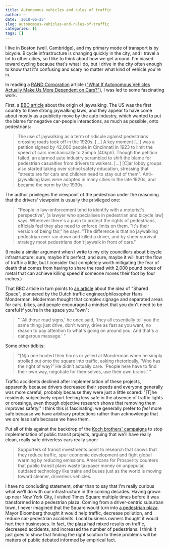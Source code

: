 ```yaml
---
title: Autonomous vehicles and rules of traffic
author: ~
date: '2018-06-25'
slug: autonomous-vehicles-and-rules-of-traffic
categories: []
tags: []
---
```


I live in Boston (well, Cambridge), and my primary mode of transport is by bicycle. Bicycle infrastructure is changing quickly in the city, and I travel a lot to other cities, so I like to think about how we get around. I'm biased toward cycling because that's what I do, but I drive in the city often enough to know that it's confusing and scary no matter what kind of vehicle you're in.

In reading a [RAND Corporation](https://www.rand.org/) article (["What If Autonomous Vehicles Actually Make Us More Dependent on Cars?"](https://www.rand.org/blog/2018/06/what-if-autonomous-vehicles-actually-make-us-more-dependent.html)), I was led to some fascinating work.

First, a [BBC article](https://www.bbc.com/news/magazine-26073797) about the origin of jaywalking. The US was the first country to have strong jaywalking laws, and they appear to have come about mostly as a publicity move by the auto industry, which wanted to put the blame for negative car-people interactions, as much as possible, onto pedestrians:

> The use of jaywalking as a term of ridicule against pedestrians crossing roads took off in the 1920s. [...] A key moment [...] was a petition signed by 42,000 people in Cincinnati in 1923 to limit the speed of cars mechanically to 25mph (40kph). Though the petition failed, an alarmed auto industry scrambled to shift the blame for pedestrian casualties from drivers to walkers. [...] [C]ar lobby groups also started taking over school safety education, stressing that "streets are for cars and children need to stay out of them". Anti-jaywalking laws were adopted in many cities in the late 1920s, and became the norm by the 1930s.

The author privileges the viewpoint of the pedestrian under the reasoning that the drivers' viewpoint is usually the privileged one:

> "People in law-enforcement tend to identify with a motorist's perspective", [a lawyer who specialises in pedestrian and bicycle law] says. Wherever there's a push to protect the rights of pedestrians, officials feel they also need to enforce limits on them. "It's their version of being fair," he says. "The difference is that no jaywalking pedestrian ever ran down and killed a driver, and by sheer survival strategy most pedestrians don't jaywalk in front of cars."

(I make a similar argument when I write to my city councillors about bicycle infrastructure: sure, maybe it's perfect, and sure, maybe it will hurt the flow of traffic a little, but I consider that completely worth mitigating the fear of death that comes from having to share the road with 2,000 pound boxes of metal that can achieve killing speed if someone moves their foot by four inches.)

That BBC article in turn points to [an article](https://worksthatwork.com/1/shared-space) about the idea of "Shared Space", pioneered by the Dutch traffic engineer/philosopher Hans Monderman. Moderman thought that complex signage and separated areas for cars, bikes, and people encouraged a mindset that you don't need to be careful if you're in the space you "own":

> " 'All those road signs,' he once said, 'they all essentially tell you the same thing: just drive, don't worry, drive as fast as you want, no reason to pay attention to what's going on around you. And that's a dangerous message.' "

Some other tidbits:

> "[N]o one hooted their horns or yelled at Monderman when he simply strolled out onto the square into traffic, asking rhetorically, 'Who has the right of way?' He didn’t actually care. 'People here have to find their own way, negotiate for themselves, use their own brains.' "

Traffic accidents declined after implementation of these projects, apparently because drivers decreased their speeds and everyone generally was more careful, probably because they were just a little scared: "[T]he residents subjectively report feeling less safe in the absence of traffic lights or crossings, even though objective research shows that removing them improves safety." I think this is fascinating: we generally prefer to *feel* more safe because we have arbitrary protections rather than acknowledge that we *are* less safe because we have them.

Put all of this against the backdrop of the [Koch brothers' campaigns](https://www.nytimes.com/2018/06/19/climate/koch-brothers-public-transit.html) to stop implementation of public transit projects, arguing that we'll have really clean, really safe driverless cars really soon:

> Supporters of transit investments point to research that shows that they reduce traffic, spur economic development and fight global warming by reducing emissions.  Americans for Prosperity counters that public transit plans waste taxpayer money on unpopular, outdated technology like trains and buses  just as the world is moving toward cleaner, driverless vehicles.

I have no concluding statement, other than to say that I'm really curious what we'll do with our infrastructure in the coming decades. Having grown up near New York City, I visited Times Square multiple times before it was transformed into a pedestrian plaza. Coming from a driver-centric suburban town, I never imagined that the Square would turn into [a pedestrian plaza](https://en.wikipedia.org/wiki/Times_Square#Pedestrian_plaza). Mayor Bloomberg thought it would help traffic, decrease pollution, and reduce car-pedestrian accidents. Local business owners thought it would hurt their businesses. In fact, the plaza had mixed results on traffic, decreased accidents, and increased the number of pedestrians. I think it just goes to show that finding the right solution to these problems will be matters of public debated informed by empirical fact.